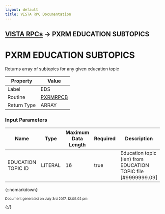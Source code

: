 ```yaml
---
layout: default
title: VISTA RPC Documentation
---
```


## [VISTA RPCs](TableOfContents) &#8594; PXRM EDUCATION SUBTOPICS
# PXRM EDUCATION SUBTOPICS

Returns array of subtopics for any given education topic

Property | Value
--- | ---
Label | EDS
Routine | [PXRMRPCB](http://code.osehra.org/dox/Routine_PXRMRPCB_source.html)
Return Type | ARRAY


### Input Parameters

Name | Type | Maximum Data Length | Required | Description
--- | --- | --- | --- | ---
EDUCATION TOPIC ID | LITERAL | 16 | true | Education topic (ien) from EDUCATION TOPIC file [#9999999.09]



{::nomarkdown} <br/><p style="font-size: 11px">Document generated on July 3rd 2017, 12:09:02 pm</p>{:/}